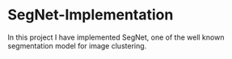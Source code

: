 # SegNet-Implementation
In this project I have implemented SegNet, one of the well known segmentation model for image clustering.
